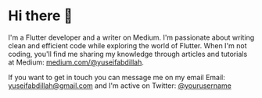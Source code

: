 # Hi there 👋

I'm a Flutter developer and a writer on Medium. I'm passionate about writing clean and efficient code while exploring the world of Flutter. When I'm not coding, you'll find me sharing my knowledge through articles and tutorials at Medium: [medium.com/@yuseifabdillah](https://medium.com/@yuseifabdillah).

If you want to get in touch you can message me on my email Email: yuseifabdillah@gmail.com and I'm active on Twitter: [@yourusername](https://twitter.com/yourusername)






